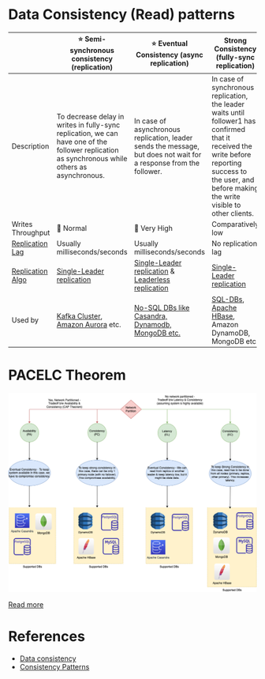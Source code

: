 # Data Consistency (Read) patterns

|                                      | :star: Semi-synchronous consistency (replication)                                                                                                         | :star: Eventual Consistency (async replication)                                                                    | Strong Consistency (fully-sync replication)                                                                                                                                                               |
|--------------------------------------|-----------------------------------------------------------------------------------------------------------------------------------------------------------|--------------------------------------------------------------------------------------------------------------------|-----------------------------------------------------------------------------------------------------------------------------------------------------------------------------------------------------------|
| Description                          | To decrease delay in writes in fully-sync replication, we can have one of the follower replication as synchronous while others as asynchronous.           | In case of asynchronous replication, leader sends the message, but does not wait for a response from the follower. | In case of synchronous replication, the leader waits until follower1 has confirmed that it received the write before reporting success to the user, and before making the write visible to other clients. |
| Writes Throughput                    | :rocket: Normal                                                                                                                                           | :rocket: Very High                                                                                                 | Comparatively low                                                                                                                                                                                         |
| [Replication Lag](ReplicationLag.md) | Usually milliseconds/seconds                                                                                                                              | Usually milliseconds/seconds                                                                                       | No replication lag                                                                                                                                                                                        |
| [Replication Algo](Replication.md)   | [Single-Leader replication](SingleLeaderReplication.md)                                                                                                   | [Single-Leader replication](SingleLeaderReplication.md) & [Leaderless replication](Replication.md)                 | [Single-Leader replication](SingleLeaderReplication.md)                                                                                                                                                   |
| Used by                              | [Kafka Cluster](../../4_MessageBrokersEDA/Kafka/Readme.md), [Amazon Aurora](../../2_AWS/6_DatabaseServices/AmazonRDS/AmazonAurora/Readme.md) etc. | [No-SQL DBs like Casandra, Dynamodb, MongoDB etc.](../11_WideColumn-Databases)                                     | [SQL-DBs](../7_SQL-Databases/Readme.md), [Apache HBase](../11_WideColumn-Databases/ApacheHBase.md), Amazon DynamoDB, MongoDB etc.                                                                         |

# PACELC Theorem

![img.png](../2_CAP&PACELCTheorems/PACELC_Diagram.drawio.png)

[Read more](../2_CAP&PACELCTheorems/Readme.md)

# References
- [Data consistency](https://en.wikipedia.org/wiki/Data_consistency)
- [Consistency Patterns](https://github.com/donnemartin/system-design-primer#consistency-patterns)
